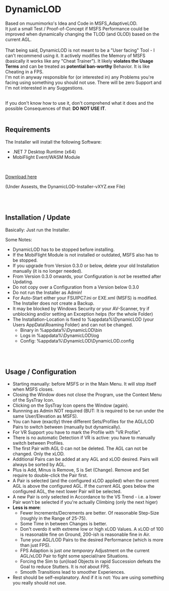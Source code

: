 # DynamicLOD

Based on muumimorko's Idea and Code in MSFS_AdaptiveLOD.<br/>
It just a small Test / Proof-of-Concept if MSFS Performance could be improved when dynamically changing the TLOD (and OLOD) based on the current AGL.<br/><br/>
That being said, DynamicLOD is not meant to be a "User facing" Tool - I can't recommend using it. It actively modifies the Memory of MSFS (basically it works like any "Cheat Trainer"). It likely **violates the Usage Terms** and can be treated as **potential ban-worthy** Behavior. It is like Cheating in a FPS.<br/>I'm not in anyway responsible for (or interested in) any Problems you're facing using something you should not use. There will be zero Support and I'm not interested in any Suggestions.<br/><br/>

If you don't know how to use it, don't comprehend what it does and the possible Consequences of that: **DO NOT USE IT**.
<br/><br/>

## Requirements

The Installer will install the following Software:
- .NET 7 Desktop Runtime (x64)
- MobiFlight Event/WASM Module

<br/>

[Download here](https://github.com/Fragtality/DynamicLOD/releases/latest)

(Under Assests, the DynamicLOD-Installer-vXYZ.exe File)

<br/><br/>

## Installation / Update
Basically: Just run the Installer.<br/>

Some Notes:
- DynamicLOD has to be stopped before installing.
- If the MobiFlight Module is not installed or outdated, MSFS also has to be stopped.
- If you upgrade from Version 0.3.0 or below, delete your old Installation manually (it is no longer needed).
- From Version 0.3.0 onwards, your Configuration is *not* be resetted after Updating.
- Do not copy over a Configuration from a Version below 0.3.0
- Do not run the Installer as Admin!
- For Auto-Start either your FSUIPC7.ini or EXE.xml (MSFS) is modified. The Installer does not create a Backup.
- It may be blocked by Windows Security or your AV-Scanner, try if unblocking and/or setting an Exception helps (for the whole Folder)
- The Installation-Location is fixed to %appdata%\DynamicLOD (your Users AppData\Roaming Folder) and can not be changed.
  - Binary in %appdata%\DynamicLOD\bin
  - Logs in %appdata%\DynamicLOD\log
  - Config: %appdata%\DynamicLOD\DynamicLOD.config

<br/><br/>

## Usage / Configuration

- Starting manually: before MSFS or in the Main Menu. It will stop itself when MSFS closes. 
- Closing the Window does not close the Program, use the Context Menu of the SysTray Icon.
- Clicking on the SysTray Icon opens the Window (again).
- Runnning as Admin NOT required (BUT: It is required to be run under the same User/Elevation as MSFS).
- You can have (exactly) three different Sets/Profiles for the AGL/LOD Pairs to switch between (manually but dynamically).
- For VR Support you have to mark the Profile with "VR Profile".
- There is no automatic Detection if VR is active: you have to manually switch between Profiles.
- The first Pair with AGL 0 can not be deleted. The AGL can not be changed. Only the xLOD.
- Additional Pairs can be added at any AGL and xLOD desired. Pairs will always be sorted by AGL.
- Plus is Add, Minus is Remove, S is Set (Change). Remove and Set require to double-click the Pair first.
- A Pair is selected (and the configured xLOD applied) when the current AGL is above the configured AGL. If the current AGL goes below the configured AGL, the next lower Pair will be selected.
- A new Pair is only selected in Accordance to the VS Trend - i.e. a lower Pair won't be selected if you're actually Climbing (only the next higer)
- **Less is more**:
  - Fewer Increments/Decrements are better. Of reasonable Step-Size (roughly in the Range of 25-75).
  - Some Time in between Changes is better.
  - Don't overdo it with extreme low or high xLOD Values. A xLOD of 100 is reasonable fine on Ground, 200-ish is reasonable fine in Air.
  - Tune your AGL/LOD Pairs to the desired Performance (which is more than just FPS).
  - FPS Adaption is just *one temporary* Adjustment on the current AGL/xLOD Pair to fight some special/rare Situations.
  - Forcing the Sim to (un)load Objects in rapid Succession defeats the Goal to reduce Stutters. It is *not* about FPS.
  - Smooth Transitions lead to smoother Experiences.
- Rest should be self-explanatory. And if it is not: You are using something you really should not use.

<br/><br/>
